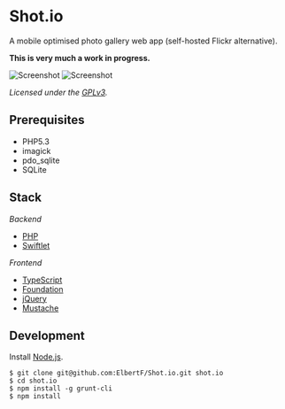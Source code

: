 Shot.io
=======

A mobile optimised photo gallery web app (self-hosted Flickr alternative).

**This is very much a work in progress.**

![Screenshot](https://raw.github.com/ElbertF/Shot.io/master/screenshots/screenshot-1.png)
![Screenshot](https://raw.github.com/ElbertF/Shot.io/master/screenshots/screenshot-2.png)

*Licensed under the [GPLv3](http://www.gnu.org/licenses/gpl-3.0.txt).*


Prerequisites
-------------

* PHP5.3
 * imagick
 * pdo_sqlite
* SQLite


Stack
-----

*Backend*

* [PHP](http://php.net)
* [Swiftlet](http://swiftlet.org)

*Frontend*

* [TypeScript](http://www.typescriptlang.org)
* [Foundation](http://foundation.zurb.com)
* [jQuery](http://jquery.com)
* [Mustache](https://github.com/janl/mustache.js)


Development
-----------

Install [Node.js](http://nodejs.org/).

```shell
$ git clone git@github.com:ElbertF/Shot.io.git shot.io
$ cd shot.io
$ npm install -g grunt-cli
$ npm install
```
